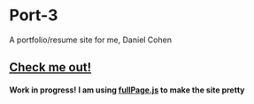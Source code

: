 # Port-3
A portfolio/resume site for me, Daniel Cohen

[Check me out!](https://dcoco1890.github.io/Port-3/)
---

#### Work in progress! I am using [fullPage.js](https://github.com/alvarotrigo/fullPage.js) to make the site pretty
